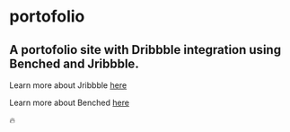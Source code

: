 # portofolio
## A portofolio site with Dribbble integration using Benched and Jribbble. ##
Learn more about Jribbble [here](https://github.com/tylergaw/jribbble)

Learn more about Benched [here](http://benched.site/)

:fire: 
